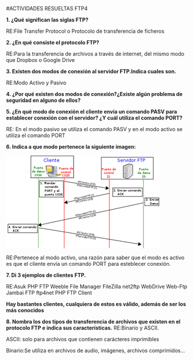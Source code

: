 #ACTIVIDADES RESUELTAS FTP4

**1. ¿Qué significan las siglas **FTP**?**

 RE:File Transfer Protocol o Protocolo de transferencia de ficheros

**2. ¿En qué consiste el protocolo FTP?**

RE:Para la transferencia de archivos a través de internet, del mismo modo que Dropbox o Google Drive

**3. Existen dos modos de conexión al servidor FTP.Indica cuales son.**

RE:Modo Activo y Pasivo

**4. ¿Por qué existen dos modos de conexión?¿Existe algún problema de seguridad en alguno de ellos?**

**5. ¿En qué modo de conexión el cliente envía un comando **PASV** para establecer conexión con el servidor? ¿Y cuál
utiliza el comando **PORT**?**

RE: En el modo pasivo se utiliza el comando PASV y en el modo activo se utiliza el comando PORT

**6. Indica a que modo pertenece la siguiente imagen:**

![ImagenActivo](420px-Activo.svg.png)

RE:Pertenece al modo activo, una razón para saber que el modo es activo es que el cliente envía un comando PORT para esteblecer conexión.

**7. Di 3 ejemplos de clientes FTP.**


RE:Asuk PHP FTP
Weeble File Manager
FileZilla
net2ftp
WebDrive
Web-Ftp
Jambai FTP
ftp4net
PHP FTP Client

**Hay bastantes clientes, cualquiera de estos es válido, además de ser los más conocidos**

**8. Nombra los dos tipos de transferencia de archivos que existen en el protocolo FTP e indica sus características.**
RE:Binario y ASCII.

ASCII: solo para archivos que contienen carácteres imprimibles

Binario:Se utiliza en archivos de audio, imágenes, archivos comprimidos...

